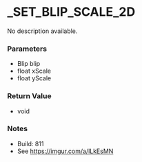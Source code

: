 # _SET_BLIP_SCALE_2D

No description available.

### Parameters
* Blip blip
* float xScale
* float yScale

### Return Value
* void

### Notes
* Build: 811
* See https://imgur.com/a/lLkEsMN

